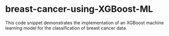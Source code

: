 # breast-cancer-using-XGBoost-ML
This code snippet demonstrates the implementation of an XGBoost machine learning model for the classification of breast cancer data.
